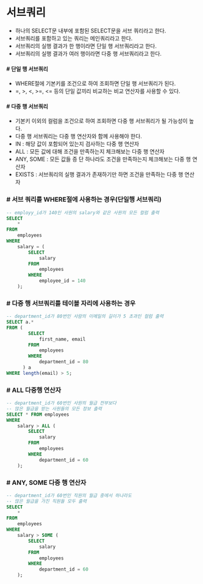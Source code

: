 # 서브쿼리

- 하나의 SELECT문 내부에 포함된 SELECT문을 서브 쿼리라고 한다.
- 서브쿼리를 포함하고 있는 쿼리는 메인쿼리라고 한다.
- 서브쿼리의 실행 결과가 한 행이라면 단일 행 서브쿼리라고 한다.
- 서브쿼리의 실행 결과가 여러 행이라면 다중 행 서브쿼리라고 한다.

#### # 단일 행 서브쿼리

- WHERE절에 기본키를 조건으로 하여 조회하면 단일 행 서브쿼리가 된다.
- =, >, <, >=, <= 등의 단일 값끼리 비교하는 비교 연산자를 사용할 수 있다.

#### # 다중 행 서브쿼리

- 기본키 이외의 컬럼을 조건으로 하여 조회하면 다중 행 서브쿼리가 될 가능성이 높다.
- 다중 행 서브쿼리는 다중 행 연산자와 함께 사용해야 한다.
- IN : 해당 값이 포함되어 있는지 검사하는 다중 행 연산자
- ALL : 모든 값에 대해 조건을 만족하는지 체크해보는 다중 행 연산자
- ANY, SOME : 모든 값들 증 단 하나라도 조건을 만족하는지 체크해보는 다중 행 연산자
- EXISTS : 서브쿼리의 실행 결과가 존재하기만 하면 조건을 만족하는 다중 행 연산자



### # 서브 쿼리를 WHERE절에 사용하는 경우(단일행 서브쿼리)

```sql
-- employy_id가 140인 사원의 salary와 같은 사원의 모든 컬럼 출력
SELECT
    *
FROM
    employees
WHERE
    salary = (
        SELECT
            salary
        FROM
            employees
        WHERE
            employee_id = 140
    );
```

### # 다중 행 서브쿼리를 테이블 자리에 사용하는 경우

```sql
-- department_id가 80번인 사람의 이메일의 길이가 5 초과인 컬럼 출력
SELECT a.*
FROM (
     	SELECT
            first_name, email
        FROM
            employees
        WHERE
            department_id = 80
      ) a
WHERE length(email) > 5;
```

### # ALL 다중행 연산자

```sql
-- department_id가 60번인 사원의 월급 전부보다 
-- 많은 월급을 받는 사원들의 모든 정보 출력
SELECT * FROM employees
WHERE
    salary > ALL (
        SELECT
            salary
        FROM
            employees
        WHERE
            department_id = 60
    );
```

### # ANY, SOME 다중 행 연산자

```sql
-- department_id가 60번인 직원의 월급 중에서 하나라도
-- 많은 월급을 가진 직원들 모두 출력
SELECT
    *
FROM
    employees
WHERE
    salary > SOME (
        SELECT
            salary
        FROM
            employees
        WHERE
            department_id = 60
    );
```

